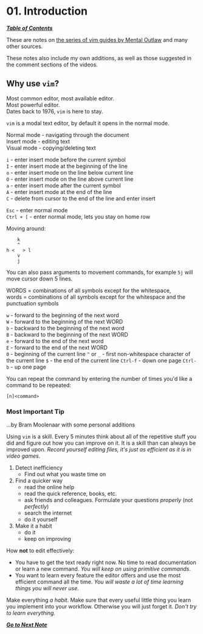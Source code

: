 # 01. Introduction

[***Table of Contents***](./ToC.md)

These are notes on [the series of vim guides by Mental
Outlaw](https://youtube.com/playlist?list=PL3cu45aM3C2DJVGfCjSBB1yD9YkC7q27-)
and many other sources.

These notes also include my own additions, as well as those suggested in the
comment sections of the videos.

## Why use `vim`?

Most common editor, most available editor.  
Most powerful editor.  
Dates back to 1976, `vim` is here to stay.  

`vim` is a modal text editor, by default it opens in the normal mode.

Normal mode - navigating through the document  
Insert mode - editing text  
Visual mode - copying/deleting text

`i` - enter insert mode before the current symbol  
`I` - enter insert mode at the beginning of the line  
`o` - enter insert mode on the line below current line  
`O` - enter insert mode on the line above current line  
`a` - enter insert mode after the current symbol  
`A` - enter insert mode at the end of the line  
`C` - delete from cursor to the end of the line and enter insert  

`Esc` - enter normal mode  
`Ctrl + [` - enter normal mode, lets you stay on home row  

Moving around:

```
    k
    ^
h <   > l
    v
    j
```

You can also pass arguments to movement commands, for example `5j` will move
cursor down 5 lines.

WORDS = combinations of all symbols except for the whitespace,  
words = combinations of all symbols except for the whitespace and the
punctuation symbols

`w` - forward to the beginning of the next word  
`W` - forward to the beginning of the next WORD  
`b` - backward to the beginning of the next word  
`B` - backward to the beginning of the next WORD  
`e` - forward to the end of the next word  
`E` - forward to the end of the next WORD  
`0` - beginning of the current line
`^` or `_` - first non-whitespace character of the current line
`$` - the end of the current line
`Ctrl-f` - down one page
`Ctrl-b` - up one page

You can repeat the command by entering the number of times you'd like a command
to be repeated:

```
[n]<command>
```

### Most Important Tip

...by Bram Moolenaar with some personal additions

Using `vim` is a skill. Every 5 minutes think about all of the repetitive stuff
you did and figure out how you can improve on it. It is a skill than can always
be improved upon. *Record yourself editing files, it's just as efficient as it
is in video games.*

1. Detect inefficiency
   - Find out what you waste time on
1. Find a quicker way
   - read the online help
   - read the quick reference, books, etc.
   - ask friends and colleagues. Formulate your questions *properly* (not
   *perfectly*)
   - search the internet
   - do it yourself
1. Make it a habit
   - do it
   - keep on improving

How **not** to edit effectively:
- You have to get the text ready right now. No time to read documentation or
learn a new command. *You will keep on using primitive commands.*
- You want to learn every feature the editor offers and use the most efficient
command all the time. *You will waste a lot of time learning things you will
never use.*

Make everything *a habit*. Make sure that every useful little thing you learn
you implement into your workflow. Otherwise you will just forget it. *Don't try
to learn everything.*

[***Go to Next Note***](02-searching.md)
